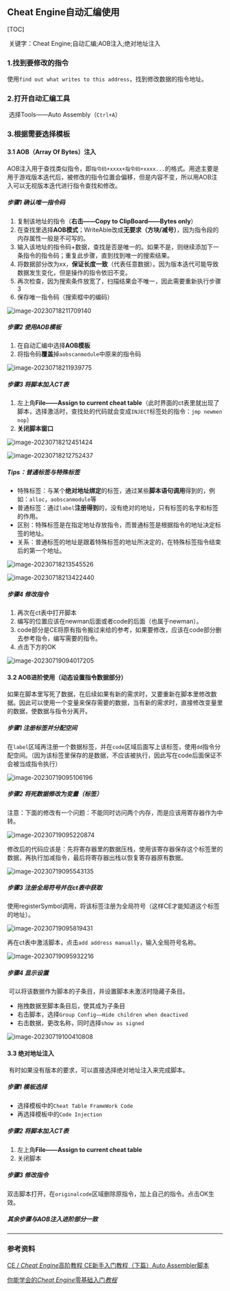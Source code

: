 ## Cheat Engine自动汇编使用

[TOC]

​	关键字：Cheat Engine;自动汇编;AOB注入;绝对地址注入

### 1.找到要修改的指令

​	使用`find out what writes to this address`，找到修改数据的指令地址。

### 2.打开自动汇编工具

​	选择Tools——Auto Assembly（`Ctrl+A`）

### 3.根据需要选择模板

#### 3.1 AOB（Array Of Bytes）注入

​	AOB注入用于查找类似指令，即`指令码+xxxx+指令码+xxxx...`的格式。用途主要是用于游戏版本迭代后，被修改的指令位置会偏移，但是内容不变，所以用AOB注入可以无视版本迭代进行指令查找和修改。

##### 步骤1 确认唯一指令码

1. 复制该地址的指令（**右击——Copy to ClipBoard——Bytes only**）
2. 在查找里选择**AOB模式**；WriteAble改成**无要求（方块/减号）**，因为指令段的内存属性一般是不可写的。
3. 输入该地址的指令码+数据，查找是否是唯一的。如果不是，则继续添加下一条指令的指令码；重复此步骤，直到找到唯一的搜索结果。
4. 将数据部分改为xx，**保证长度一致**（代表任意数据）。因为版本迭代可能导致数据发生变化，但是操作的指令依旧不变。
5. 再次检查，因为搜索条件放宽了，扫描结果会不唯一，因此需要重新执行步骤3
6. 保存唯一指令码（搜索框中的编码）

![image-20230718211709140](./assets/image-20230718211709140.png)

##### 步骤2 使用AOB模板

1. 在自动汇编中选择**AOB模板**
2. 将指令码**覆盖**掉`aobscanmodule`中原来的指令码

![image-20230718211939775](./assets/image-20230718211939775.png)

##### 步骤3 将脚本加入CT表

1. 左上角**File——Assign to current cheat table**（此时界面的ct表里就出现了脚本，选择激活时，查找处的代码就会变成`INJECT`标签处的指令：`jmp newmen` `nop`）
2. **关闭脚本窗口**

![image-20230718212451424](./assets/image-20230718212451424.png)

![image-20230718212752437](./assets/image-20230718212752437.png)

##### Tips：普通标签与特殊标签

* 特殊标签：与某个**绝对地址绑定**的标签，通过某些**脚本语句调用**得到的，例如：`alloc`，`aobscanmodule`等
* 普通标签：通过`label`**注册得到**的，没有绝对的地址，只有标签的名字和标签的作用。
* 区别：特殊标签是在指定地址存放指令，而普通标签是根据指令的地址决定标签的地址。
* 关系：普通标签的地址是跟着特殊标签的地址所决定的，在特殊标签指令结束后的第一个地址。

![image-20230718213545526](./assets/image-20230718213545526.png)

![image-20230718213422440](./assets/image-20230718213422440.png)

##### 步骤4 修改指令

1. 再次在ct表中打开脚本
2. 编写的位置应该在newman后面或者code的后面（也属于newman）。
3. code部分是CE将原有指令搬过来给的参考，如果要修改，应该在code部分删去参考指令，编写需要的指令。
4. 点击下方的OK

![image-20230719094017205](./assets/image-20230719094017205.png)

#### 3.2 AOB进阶使用（动态设置指令数据部分）

​	如果在脚本里写死了数据，在后续如果有新的需求时，又要重新在脚本里修改数据。因此可以使用一个变量来保存需要的数据，当有新的需求时，直接修改变量里的数据，使数据与指令分离开。

##### 步骤1 注册标签并分配空间

​	在`label`区域再注册一个数据标签，并在`code`区域后面写上该标签，使用`dd`指令分配空间。（因为该标签里保存的是数据，不应该被执行，因此写在code后面保证不会被当成指令执行）

![image-20230719095106196](./assets/image-20230719095106196.png)

##### 步骤2 将死数据修改为变量（标签）

​	注意：下面的修改有一个问题：不能同时访问两个内存，而是应该用寄存器作为中转。

![image-20230719095220874](./assets/image-20230719095220874.png)

​	修改后的代码应该是：先将寄存器里的数据压栈，使用该寄存器保存这个标签里的数据，再执行加减指令，最后将寄存器出栈以恢复寄存器原有数据。

![image-20230719095543135](./assets/image-20230719095543135.png)

##### 步骤3 注册全局符号并在ct表中获取

​	使用registerSymbol调用，将该标签注册为全局符号（这样CE才能知道这个标签的地址）。

![image-20230719095819431](./assets/image-20230719095819431.png)

​	再在ct表中激活脚本，点击`add address manually`，输入全局符号名称。

![image-20230719095932216](./assets/image-20230719095932216.png)

##### 步骤4 显示设置

​	可以将该数据作为脚本的子条目，并设置脚本未激活时隐藏子条目。

* 拖拽数据至脚本条目后，使其成为子条目
* 右击脚本，选择`Group Config——Hide children when deactived`
* 右击数据，更改名称，同时选择`show as signed`

![image-20230719100410808](./assets/image-20230719100410808.png)

#### 3.3 绝对地址注入

​	有时如果没有版本的要求，可以直接选择绝对地址注入来完成脚本。

##### 步骤1 模板选择

* 选择模板中的`Cheat Table FrameWork Code`
* 再选择模板中的`Code Injection`

##### 步骤2 将脚本加入CT表

1. 左上角**File——Assign to current cheat table**
2. 关闭脚本

##### 步骤3 修改指令

​	双击脚本打开，在`originalcode`区域删除原指令，加上自己的指令。点击OK生效。

##### 其余步骤与AOB注入进阶部分一致

---

### 参考资料

[CE / *Cheat Engine*高阶教程 CE新手入门教程（下篇）Auto Assembler脚本](https://www.bilibili.com/video/BV1UZ4y127uq/?spm_id_from=333.337.search-card.all.click)

[你能学会的*Cheat Engine*零基础入门*教程*](https://www.bilibili.com/video/BV1nR4y1u7PZ/?spm_id_from=333.337.search-card.all.click)
